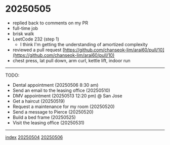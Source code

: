 <head><meta name="viewport" content="width=device-width, initial-scale=1.0, user-scalable=yes" /><meta charset="UTF-8"></head>

# 20250505

- replied back to comments on my PR
- full-time job
- brisk walk
- LeetCode 232 (step 1)
	- I think I'm getting the understanding of amortized complexity
- reviewed a pull request [https://github.com/chanseok-lim/arai60/pull/10](https://github.com/chanseok-lim/arai60/pull/10)
- chest press, lat pull down, arm curl, kettle lift, indoor run

---

TODO:

- Dental appointment (20250506 8:30 am)
- Send an email to the leasing office (20250510)
- DMV appointment (20250513 12:20 pm) @ San Jose
- Get a haircut (20250519)
- Request a maintenance for my room (20250520)
- Send a message to Pierce (20250520)
- Build a bed frame (20250525)
- Visit the leasing office (20250531)

---

[index](../../index.html)
[20250504](20250504.html)
[20250506](20250506.html)
